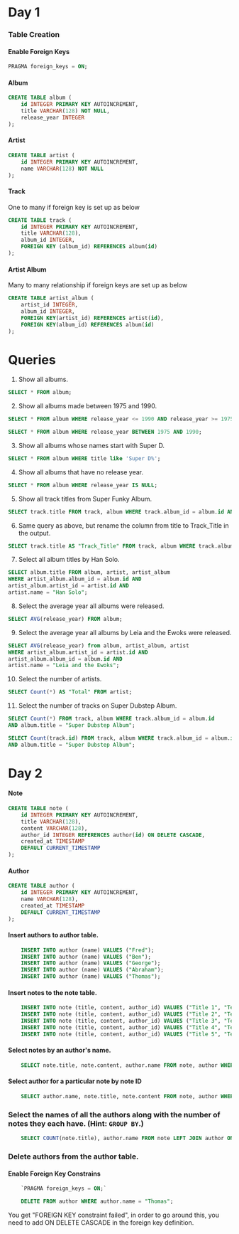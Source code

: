 # Day 1

### Table Creation

#### Enable Foreign Keys
```sql
PRAGMA foreign_keys = ON;
```
#### Album

```sql
CREATE TABLE album (
    id INTEGER PRIMARY KEY AUTOINCREMENT,
    title VARCHAR(128) NOT NULL,
    release_year INTEGER
);
```
#### Artist

```sql
CREATE TABLE artist (
    id INTEGER PRIMARY KEY AUTOINCREMENT,
    name VARCHAR(128) NOT NULL
);
```

#### Track

One to many if foreign key is set up as below

```sql
CREATE TABLE track (
    id INTEGER PRIMARY KEY AUTOINCREMENT,
    title VARCHAR(128),
    album_id INTEGER,
    FOREIGN KEY (album_id) REFERENCES album(id)
);
```

#### Artist Album

Many to many relationship if foreign keys are set up as below

```sql
CREATE TABLE artist_album (
    artist_id INTEGER,
    album_id INTEGER,
    FOREIGN KEY(artist_id) REFERENCES artist(id),
    FOREIGN KEY(album_id) REFERENCES album(id)
);
```
# Queries

1. Show all albums.
```sql
SELECT * FROM album;
```
2. Show all albums made between 1975 and 1990.
```sql
SELECT * FROM album WHERE release_year <= 1990 AND release_year >= 1975;
```
```sql
SELECT * FROM album WHERE release_year BETWEEN 1975 AND 1990;
```
3. Show all albums whose names start with Super D.
```sql
SELECT * FROM album WHERE title like 'Super D%';
```
4. Show all albums that have no release year.
```sql
SELECT * FROM album WHERE release_year IS NULL;
```
5. Show all track titles from Super Funky Album.
```sql
SELECT track.title FROM track, album WHERE track.album_id = album.id AND album.title = "Super Funky Album";
```
6. Same query as above, but rename the column from title to Track_Title in the output.
```sql
SELECT track.title AS "Track_Title" FROM track, album WHERE track.album_id = album.id AND album.title = "Super Funky Album";
```
7. Select all album titles by Han Solo.
```sql
SELECT album.title FROM album, artist, artist_album
WHERE artist_album.album_id = album.id AND
artist_album.artist_id = artist.id AND
artist.name = "Han Solo";
```
8. Select the average year all albums were released.
```sql
SELECT AVG(release_year) FROM album;
```
9. Select the average year all albums by Leia and the Ewoks were released.
```sql
SELECT AVG(release_year) from album, artist_album, artist
WHERE artist_album.artist_id = artist.id AND
artist_album.album_id = album.id AND
artist.name = "Leia and the Ewoks";
```
10. Select the number of artists.
```sql
SELECT Count(*) AS "Total" FROM artist;
```
11. Select the number of tracks on Super Dubstep Album.
```sql
SELECT Count(*) FROM track, album WHERE track.album_id = album.id
AND album.title = "Super Dubstep Album";
```

```sql
SELECT Count(track.id) FROM track, album WHERE track.album_id = album.id
AND album.title = "Super Dubstep Album";
```
# Day 2

#### Note

```sql
CREATE TABLE note (
    id INTEGER PRIMARY KEY AUTOINCREMENT,
    title VARCHAR(128),
    content VARCHAR(128),
    author_id INTEGER REFERENCES author(id) ON DELETE CASCADE,
    created_at TIMESTAMP
    DEFAULT CURRENT_TIMESTAMP
);
```

#### Author

```sql
CREATE TABLE author (
    id INTEGER PRIMARY KEY AUTOINCREMENT,
    name VARCHAR(128),
    created_at TIMESTAMP
    DEFAULT CURRENT_TIMESTAMP
);
```

#### Insert authors to author table.

```sql
    INSERT INTO author (name) VALUES ("Fred");
    INSERT INTO author (name) VALUES ("Ben");
    INSERT INTO author (name) VALUES ("George");
    INSERT INTO author (name) VALUES ("Abraham");
    INSERT INTO author (name) VALUES ("Thomas");
```
#### Insert notes to the note table.

```sql
    INSERT INTO note (title, content, author_id) VALUES ("Title 1", "Text 1", 1);
    INSERT INTO note (title, content, author_id) VALUES ("Title 2", "Text 2", 2);
    INSERT INTO note (title, content, author_id) VALUES ("Title 3", "Text 3", 3);
    INSERT INTO note (title, content, author_id) VALUES ("Title 4", "Text 4", 4);
    INSERT INTO note (title, content, author_id) VALUES ("Title 5", "Text 5", 5);
```

#### Select notes by an author's name.

```sql
    SELECT note.title, note.content, author.name FROM note, author WHERE note.author_id = author.id AND author.name = "Fred";
```

#### Select author for a particular note by note ID
```sql
    SELECT author.name, note.title, note.content FROM note, author WHERE note.author_id = 3 AND author.id = 3;
```

### Select the names of all the authors along with the number of notes they each have. (Hint: `GROUP BY`.)
```sql
    SELECT COUNT(note.title), author.name FROM note LEFT JOIN author ON note.author_id = author.id GROUP BY author.name;
```

### Delete authors from the author table.

#### Enable Foreign Key Constrains
```sql
    `PRAGMA foreign_keys = ON;`
```

```sql
    DELETE FROM author WHERE author.name = "Thomas";
```

You get "FOREIGN KEY constraint failed", in order to go around this, you need to add ON DELETE CASCADE in the foreign key definition.